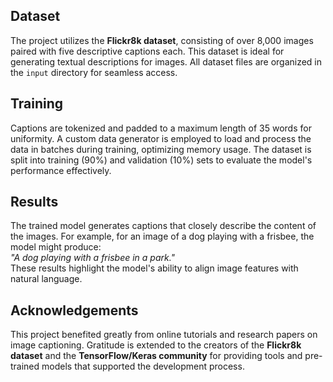 ## Dataset
The project utilizes the **Flickr8k dataset**, consisting of over 8,000 images paired with five descriptive captions each. This dataset is ideal for generating textual descriptions for images. All dataset files are organized in the `input` directory for seamless access.

## Training
Captions are tokenized and padded to a maximum length of 35 words for uniformity. A custom data generator is employed to load and process the data in batches during training, optimizing memory usage. The dataset is split into training (90%) and validation (10%) sets to evaluate the model's performance effectively.

## Results
The trained model generates captions that closely describe the content of the images. For example, for an image of a dog playing with a frisbee, the model might produce:  
*"A dog playing with a frisbee in a park."*  
These results highlight the model's ability to align image features with natural language.

## Acknowledgements
This project benefited greatly from online tutorials and research papers on image captioning. Gratitude is extended to the creators of the **Flickr8k dataset** and the **TensorFlow/Keras community** for providing tools and pre-trained models that supported the development process.
